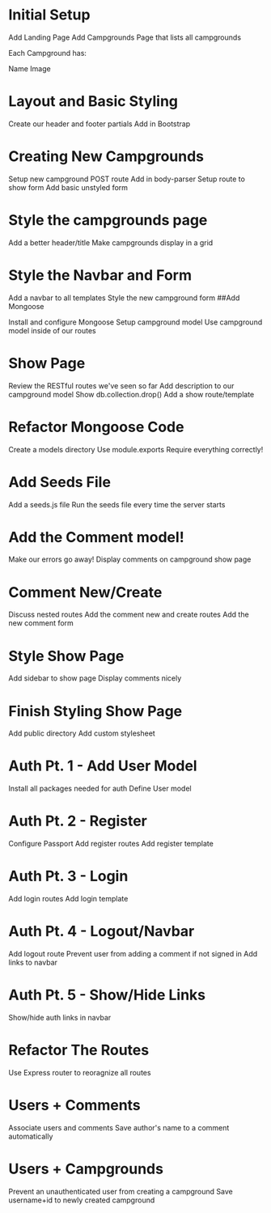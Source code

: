 
# Initial Setup

Add Landing Page
Add Campgrounds Page that lists all campgrounds

Each Campground has:

Name
Image

# Layout and Basic Styling

Create our header and footer partials
Add in Bootstrap
# Creating New Campgrounds

Setup new campground POST route
Add in body-parser
Setup route to show form
Add basic unstyled form
# Style the campgrounds page

Add a better header/title
Make campgrounds display in a grid
# Style the Navbar and Form

Add a navbar to all templates
Style the new campground form
##Add Mongoose

Install and configure Mongoose
Setup campground model
Use campground model inside of our routes
# Show Page

Review the RESTful routes we've seen so far
Add description to our campground model
Show db.collection.drop()
Add a show route/template
# Refactor Mongoose Code

Create a models directory
Use module.exports
Require everything correctly!
# Add Seeds File

Add a seeds.js file
Run the seeds file every time the server starts
# Add the Comment model!

Make our errors go away!
Display comments on campground show page
# Comment New/Create

Discuss nested routes
Add the comment new and create routes
Add the new comment form
# Style Show Page

Add sidebar to show page
Display comments nicely
# Finish Styling Show Page

Add public directory
Add custom stylesheet
# Auth Pt. 1 - Add User Model

Install all packages needed for auth
Define User model
# Auth Pt. 2 - Register

Configure Passport
Add register routes
Add register template
# Auth Pt. 3 - Login

Add login routes
Add login template
# Auth Pt. 4 - Logout/Navbar

Add logout route
Prevent user from adding a comment if not signed in
Add links to navbar
# Auth Pt. 5 - Show/Hide Links

Show/hide auth links in navbar
# Refactor The Routes

Use Express router to reoragnize all routes
# Users + Comments

Associate users and comments
Save author's name to a comment automatically
# Users + Campgrounds

Prevent an unauthenticated user from creating a campground
Save username+id to newly created campground
